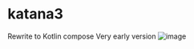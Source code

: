 # katana3
Rewrite to Kotlin compose
Very early version 
![image](https://user-images.githubusercontent.com/30507409/222959539-4b157ad5-33be-45d3-b125-7f4c578e364c.png)
